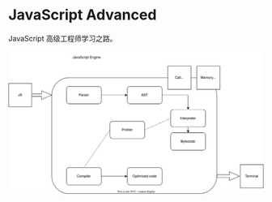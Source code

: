 # JavaScript Advanced

JavaScript 高级工程师学习之路。

![图片](https://github.com/Aerolii/MyBookshelf/blob/main/JavaScript_Advanced/images/JavaScript_Engine.svg)
